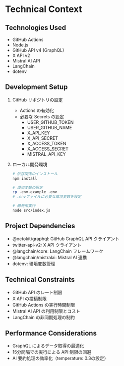 # Technical Context

## Technologies Used
- GitHub Actions
- Node.js
- GitHub API v4 (GraphQL)
- X API v2
- Mistral AI API
- LangChain
- dotenv

## Development Setup
1. GitHub リポジトリの設定
   - Actions の有効化
   - 必要な Secrets の設定
     - USER_GITHUB_TOKEN
     - USER_GITHUB_NAME
     - X_API_KEY
     - X_API_SECRET
     - X_ACCESS_TOKEN
     - X_ACCESS_SECRET
     - MISTRAL_API_KEY

2. ローカル開発環境
   ```bash
   # 依存関係のインストール
   npm install

   # 環境変数の設定
   cp .env.example .env
   # .envファイルに必要な環境変数を設定

   # 開発用実行
   node src/index.js
   ```

## Project Dependencies
- @octokit/graphql: GitHub GraphQL API クライアント
- twitter-api-v2: X API クライアント
- @langchain/core: LangChain フレームワーク
- @langchain/mistralai: Mistral AI 連携
- dotenv: 環境変数管理

## Technical Constraints
- GitHub API のレート制限
- X API の投稿制限
- GitHub Actions の実行時間制限
- Mistral AI API の利用制限とコスト
- LangChain の非同期処理の制約

## Performance Considerations
- GraphQL によるデータ取得の最適化
- 15分間隔での実行による API 制限の回避
- AI 要約処理の効率化（temperature: 0.3の設定）
